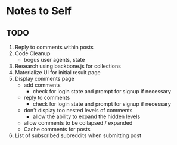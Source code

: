 # Notes to Self
## TODO
1. Reply to comments within posts
1. Code Cleanup
    - bogus user agents, state
1. Research using backbone.js for collections
1. Materialize UI for initial result page
1. Display comments page
	- add comments
		- check for login state and prompt for signup if necessary
	- reply to comments
		- check for login state and prompt for signup if necessary
	- don't display too nested levels of comments
		- allow the ability to expand the hidden levels
	- allow comments to be collapsed / expanded
	- Cache comments for posts
1. List of subscribed subreddits when submitting post

